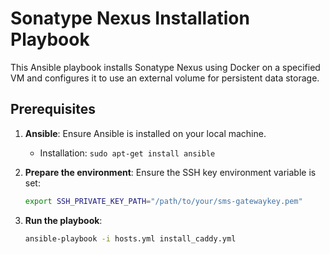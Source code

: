 # Sonatype Nexus Installation Playbook

This Ansible playbook installs Sonatype Nexus using Docker on a specified VM and configures it to use an external volume for persistent data storage.

## Prerequisites

1. **Ansible**: Ensure Ansible is installed on your local machine.
   - Installation: `sudo apt-get install ansible`

2. **Prepare the environment**:
   Ensure the SSH key environment variable is set:

   ```bash
   export SSH_PRIVATE_KEY_PATH="/path/to/your/sms-gatewaykey.pem"

3. **Run the playbook**:

   ```bash
   ansible-playbook -i hosts.yml install_caddy.yml
